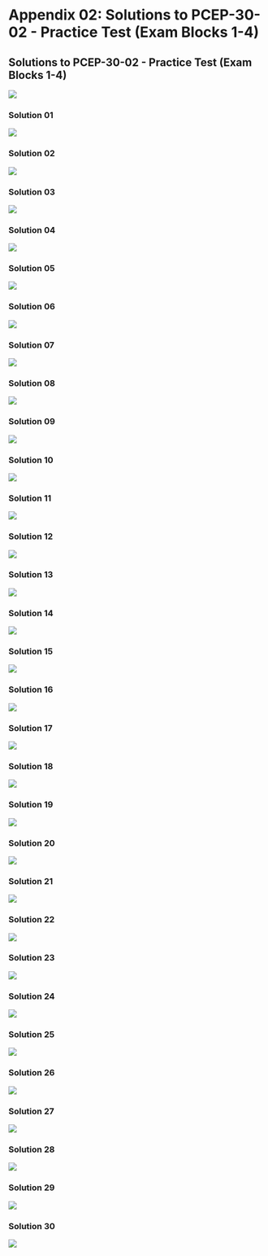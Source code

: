 # Appendix 02: Solutions to PCEP-30-02 - Practice Test (Exam Blocks 1-4)

## Solutions to PCEP-30-02 - Practice Test (Exam Blocks 1-4)

![](<.gitbook/assets/Practice Test - Score.png>)

### Solution 01

![](<.gitbook/assets/Practice Test - Solution 01.png>)

### Solution 02

![](<.gitbook/assets/Practice Test - Solution 02.png>)

### Solution 03

![](<.gitbook/assets/Practice Test - Solution 03.png>)

### Solution 04

![](<.gitbook/assets/Practice Test - Solution 04.png>)

### Solution 05

![](<.gitbook/assets/Practice Test - Solution 05.png>)

### Solution 06

![](<.gitbook/assets/Practice Test - Solution 06.png>)

### Solution 07

![](<.gitbook/assets/Practice Test - Solution 07.png>)

### Solution 08

![](<.gitbook/assets/Practice Test - Solution 08.png>)

### Solution 09

![](<.gitbook/assets/Practice Test - Solution 09.png>)

### Solution 10

![](<.gitbook/assets/Practice Test - Solution 10.png>)

### Solution 11

![](<.gitbook/assets/Practice Test - Solution 11.png>)

### Solution 12

![](<.gitbook/assets/Practice Test - Solution 12.png>)

### Solution 13

![](<.gitbook/assets/Practice Test - Solution 13.png>)

### Solution 14

![](<.gitbook/assets/Practice Test - Solution 14.png>)

### Solution 15

![](<.gitbook/assets/Practice Test - Solution 15.png>)

### Solution 16

![](<.gitbook/assets/Practice Test - Solution 16.png>)

### Solution 17

![](<.gitbook/assets/Practice Test - Solution 17.png>)

### Solution 18

![](<.gitbook/assets/Practice Test - Solution 18.png>)

### Solution 19

![](<.gitbook/assets/Practice Test - Solution 19.png>)

### Solution 20

![](<.gitbook/assets/Practice Test - Solution 20.png>)

### Solution 21

![](<.gitbook/assets/Practice Test - Solution 21.png>)

### Solution 22

![](<.gitbook/assets/Practice Test - Solution 22.png>)

### Solution 23

![](<.gitbook/assets/Practice Test - Solution 23.png>)

### Solution 24

![](<.gitbook/assets/Practice Test - Solution 24.png>)

### Solution 25

![](<.gitbook/assets/Practice Test - Solution 25.png>)

### Solution 26

![](<.gitbook/assets/Practice Test - Solution 26.png>)

### Solution 27

![](<.gitbook/assets/Practice Test - Solution 27.png>)

### Solution 28

![](<.gitbook/assets/Practice Test - Solution 28.png>)

### Solution 29

![](<.gitbook/assets/Practice Test - Solution 29.png>)

### Solution 30

![](<.gitbook/assets/Practice Test - Solution 30.png>)

